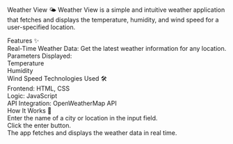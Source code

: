 Weather View 🌤️
Weather View is a simple and intuitive weather application that fetches and displays the temperature, humidity, and wind speed for a user-specified location.

Features ✨
<br>
Real-Time Weather Data: Get the latest weather information for any location.
<br>
Parameters Displayed:
<br>
Temperature
<br>
Humidity
<br>
Wind Speed
Technologies Used 🛠️
<br>
Frontend: HTML, CSS
<br>
Logic: JavaScript
<br>
API Integration: OpenWeatherMap API
<br>
How It Works 🚀
<br>
Enter the name of a city or location in the input field.
<br>
Click the enter button.
<br>
The app fetches and displays the weather data in real time.
